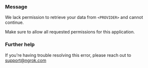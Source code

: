 
### Message
We lack permission to retrieve your data from <code>&lt;PROVIDER&gt;</code> and cannot continue.

Make sure to allow all requested permissions for this application.

### Further help
If you're having trouble resolving this error, please reach out to [support@ngrok.com](mailto:support@ngrok.com?subject=Help%20with%20ERR_NGROK_3101)

